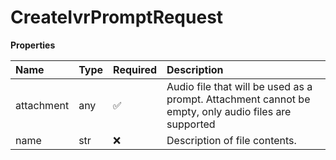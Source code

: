 # CreateIvrPromptRequest

**Properties**

| Name       | Type | Required | Description                                                                                          |
| :--------- | :--- | :------- | :--------------------------------------------------------------------------------------------------- |
| attachment | any  | ✅       | Audio file that will be used as a prompt. Attachment cannot be empty, only audio files are supported |
| name       | str  | ❌       | Description of file contents.                                                                        |

<!-- This file was generated by liblab | https://liblab.com/ -->
